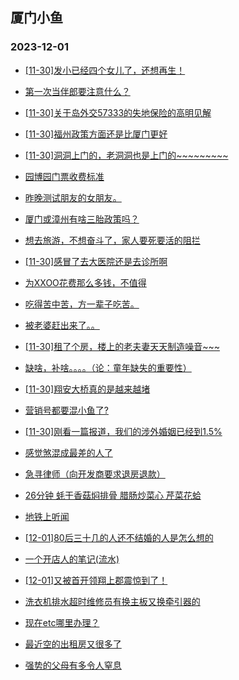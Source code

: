 ## 厦门小鱼 
### 2023-12-01

+ [[11-30]发小已经四个女儿了，还想再生！](http://bbs.xmfish.com/read-htm-tid-18113798.html)

+ [第一次当伴郎要注意什么？](http://bbs.xmfish.com/read-htm-tid-18113627.html)

+ [[11-30]关于岛外交57333的失地保险的高明见解](http://bbs.xmfish.com/read-htm-tid-18113658.html)

+ [[11-30]福州政策方面还是比厦门更好](http://bbs.xmfish.com/read-htm-tid-18113813.html)

+ [[11-30]洞洞上门的，老洞洞也是上门的~~~~~~~~~](http://bbs.xmfish.com/read-htm-tid-18113793.html)

+ [园博园门票收费标准](http://bbs.xmfish.com/read-htm-tid-18113854.html)

+ [昨晚测试朋友的女朋友。](http://bbs.xmfish.com/read-htm-tid-18113645.html)

+ [厦门或漳州有啥三胎政策吗？](http://bbs.xmfish.com/read-htm-tid-18113639.html)

+ [想去旅游，不想奋斗了，家人要死要活的阻拦](http://bbs.xmfish.com/read-htm-tid-18113620.html)

+ [[11-30]感冒了去大医院还是去诊所啊](http://bbs.xmfish.com/read-htm-tid-18113865.html)

+ [为XXOO花费那么多钱，不值得](http://bbs.xmfish.com/read-htm-tid-18113834.html)

+ [吃得苦中苦，方一辈子吃苦。](http://bbs.xmfish.com/read-htm-tid-18113653.html)

+ [被老婆赶出来了。。](http://bbs.xmfish.com/read-htm-tid-18113967.html)

+ [[11-30]租了个房，楼上的老夫妻天天制造噪音~~~](http://bbs.xmfish.com/read-htm-tid-18113973.html)

+ [缺啥，补啥。。。。（论：童年缺失的重要性）](http://bbs.xmfish.com/read-htm-tid-18113850.html)

+ [[11-30]翔安大桥真的是越来越堵](http://bbs.xmfish.com/read-htm-tid-18113969.html)

+ [营销号都要混小鱼了?](http://bbs.xmfish.com/read-htm-tid-18113726.html)

+ [[11-30]刚看一篇报道，我们的涉外婚姻已经到1.5%](http://bbs.xmfish.com/read-htm-tid-18113914.html)

+ [感觉煞混成最差的人了](http://bbs.xmfish.com/read-htm-tid-18114025.html)

+ [急寻律师（向开发商要求退房退款）](http://bbs.xmfish.com/read-htm-tid-18113852.html)

+ [26分钟 蚝干香菇焖排骨 腊肠炒菜心 芹菜花蛤](http://bbs.xmfish.com/read-htm-tid-18113823.html)

+ [地铁上听闻](http://bbs.xmfish.com/read-htm-tid-18114071.html)

+ [[12-01]80后三十几的人还不结婚的人是怎么想的](http://bbs.xmfish.com/read-htm-tid-18114137.html)

+ [一个开店人的笔记(流水)](http://bbs.xmfish.com/read-htm-tid-18114081.html)

+ [[12-01]又被首开领翔上郡震惊到了！](http://bbs.xmfish.com/read-htm-tid-18114176.html)

+ [洗衣机排水超时维修员有换主板又换牵引器的](http://bbs.xmfish.com/read-htm-tid-18113870.html)

+ [现在etc哪里办理？](http://bbs.xmfish.com/read-htm-tid-18113988.html)

+ [最近空的出租房又很多了](http://bbs.xmfish.com/read-htm-tid-18114247.html)

+ [强势的父母有多令人窒息](http://bbs.xmfish.com/read-htm-tid-18114104.html)

